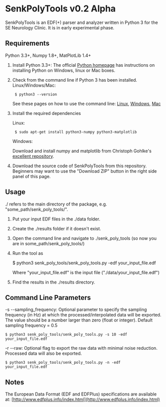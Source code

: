 SenkPolyTools v0.2 Alpha
========================

SenkPolyTools is an EDF(+) parser and analyzer written in Python 3 for the SE Neurology Clinic. It is in early experimental phase.

Requirements
------------

Python 3.3+, Numpy 1.8+, MatPlotLib 1.4+

1. Install Python 3.3+: The official [Python homepage](https://wiki.python.org/moin/BeginnersGuide/Download) has instructions on installing Python on Windows, linux or Mac boxes.

2. Check from the command line if Python 3 has been installed. Linux/Windows/Mac:
	
		$ python3 --version
	
	See these pages on how to use the command line: [Linux](https://help.ubuntu.com/community/UsingTheTerminal), [Windows](http://windows.microsoft.com/en-us/windows-vista/open-a-command-prompt-window), [Mac](http://www.wikihow.com/Get-to-the-Command-Line-on-a-Mac)

3. Install the required dependencies

	Linux:

		$ sudo apt-get install python3-numpy python3-matplotlib
	
	Windows:

	Download and install numpy and matplotlib from Christoph Gohlke's [excellent repository](http://www.lfd.uci.edu/~gohlke/pythonlibs/).

4. Download the source code of SenkPolyTools from this repository.
Beginners may want to use the "Download ZIP" button in the right side panel of this page.


Usage
-----

./ refers to the main directory of the package, e.g. "some_path/senk_poly_tools/".

1. Put your input EDF files in the ./data folder.
2. Create the ./results folder if it doesn't exist.
3. Open the command line and navigate to ./senk_poly_tools (so now you are in some_path/senk_poly_tools/)
4. Run the tool as
	
	$ python3 senk_poly_tools/senk_poly_tools.py -edf your_input_file.edf

	Where "your_input_file.edf" is the input file ("./data/your_input_file.edf")

5. Find the results in the ./results directory.

Command Line Parameters
-----------------------
-s --sampling_frequency:
	Optional parameter to specify the sampling frequency (in Hz) at which the processed/interpolated data will be exported. The value should be a number larger than zero (float or integer). Default sampling frequency = 0.5
	
	$ python3 senk_poly_tools/senk_poly_tools.py -s 10 -edf your_input_file.edf

-r --raw:
	Optional flag to export the raw data with minimal noise reduction. Processed data will also be exported.
	
	$ python3 senk_poly_tools/senk_poly_tools.py -n -edf your_input_file.edf

Notes
-----

The European Data Format (EDF and EDFPlus) specifications are available at:
	[http://www.edfplus.info/index.html](http://www.edfplus.info/index.html)
